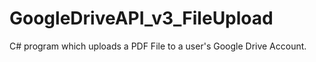# GoogleDriveAPI_v3_FileUpload
C# program which uploads a PDF File  to a user's Google Drive Account.
